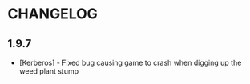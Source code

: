 # CHANGELOG


1.9.7
-----
- [Kerberos] - Fixed bug causing game to crash when digging up the weed plant stump